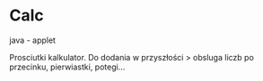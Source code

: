 # Calc
java - applet

Prosciutki kalkulator.
Do dodania w przyszłości > obsluga liczb po przecinku, pierwiastki, potegi...
